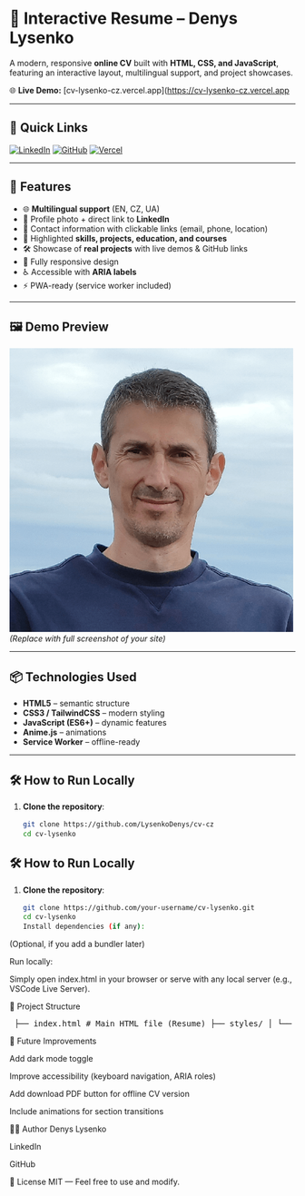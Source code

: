 # 📄 Interactive Resume – Denys Lysenko

A modern, responsive **online CV** built with **HTML, CSS, and JavaScript**, featuring an interactive layout, multilingual support, and project showcases.

🌐 **Live Demo:** [cv-lysenko-cz.vercel.app](https://cv-lysenko-cz.vercel.app

---

## 🔗 Quick Links

[![LinkedIn](https://img.shields.io/badge/LinkedIn-0A66C2?style=for-the-badge&logo=linkedin&logoColor=white)](https://linkedin.com/in/lysenko-denys)
[![GitHub](https://img.shields.io/badge/GitHub-181717?style=for-the-badge&logo=github&logoColor=white)](https://github.com/LysenkoDenys)
[![Vercel](https://img.shields.io/badge/Live%20Demo-000000?style=for-the-badge&logo=vercel&logoColor=white)](https://cv-lysenko.vercel.app)

---

## 🚀 Features

- 🌐 **Multilingual support** (EN, CZ, UA)
- 👤 Profile photo + direct link to **LinkedIn**
- 📍 Contact information with clickable links (email, phone, location)
- 💼 Highlighted **skills, projects, education, and courses**
- 🛠️ Showcase of **real projects** with live demos & GitHub links
- 📱 Fully responsive design
- ♿ Accessible with **ARIA labels**
- ⚡ PWA-ready (service worker included)

---

## 🖼️ Demo Preview

![Resume Screenshot](./image/photo.png)  
_(Replace with full screenshot of your site)_

---

## 📦 Technologies Used

- **HTML5** – semantic structure
- **CSS3 / TailwindCSS** – modern styling
- **JavaScript (ES6+)** – dynamic features
- **Anime.js** – animations
- **Service Worker** – offline-ready

---

## 🛠️ How to Run Locally

1. **Clone the repository**:

   ```bash
   git clone https://github.com/LysenkoDenys/cv-cz
   cd cv-lysenko
   ```

## 🛠️ How to Run Locally

1. **Clone the repository**:

   ```bash
   git clone https://github.com/your-username/cv-lysenko.git
   cd cv-lysenko
   Install dependencies (if any):
   ```

(Optional, if you add a bundler later)

Run locally:

Simply open index.html in your browser
or serve with any local server (e.g., VSCode Live Server).

📁 Project Structure

<pre> ├── index.html # Main HTML file (Resume) ├── styles/ │ └── style.css # App styling ├── script.js # JS logic (animations, interactivity) ├── image/ # Profile photo & assets ├── sw.js # Service Worker for PWA └── README.md # This file </pre>

🔮 Future Improvements

Add dark mode toggle

Improve accessibility (keyboard navigation, ARIA roles)

Add download PDF button for offline CV version

Include animations for section transitions

🧑‍💻 Author
Denys Lysenko

LinkedIn

GitHub

📄 License
MIT — Feel free to use and modify.
